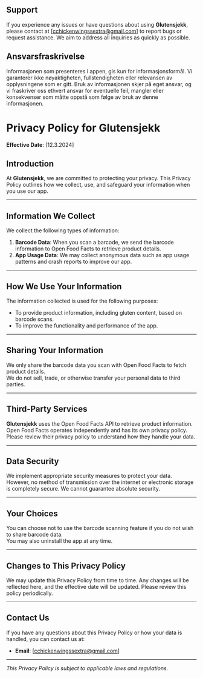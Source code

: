 ## Support

If you experience any issues or have questions about using **Glutensjekk**, please contact at [cchickenwingssextra@gmail.com] to report bugs or request assistance. We aim to address all inquiries as quickly as possible.

## Ansvarsfraskrivelse

Informasjonen som presenteres i appen, gis kun for informasjonsformål. Vi garanterer ikke nøyaktigheten, fullstendigheten eller relevansen av opplysningene som er gitt. Bruk av informasjonen skjer på eget ansvar, og vi fraskriver oss ethvert ansvar for eventuelle feil, mangler eller konsekvenser som måtte oppstå som følge av bruk av denne informasjonen.

# Privacy Policy for Glutensjekk

**Effective Date**: [12.3.2024]

## Introduction
At **Glutensjekk**, we are committed to protecting your privacy. This Privacy Policy outlines how we collect, use, and safeguard your information when you use our app.

---

## Information We Collect
We collect the following types of information:

1. **Barcode Data**: When you scan a barcode, we send the barcode information to Open Food Facts to retrieve product details.
2. **App Usage Data**: We may collect anonymous data such as app usage patterns and crash reports to improve our app.

---

## How We Use Your Information
The information collected is used for the following purposes:

- To provide product information, including gluten content, based on barcode scans.
- To improve the functionality and performance of the app.

---

## Sharing Your Information
We only share the barcode data you scan with Open Food Facts to fetch product details.  
We do not sell, trade, or otherwise transfer your personal data to third parties.

---

## Third-Party Services
**Glutensjekk** uses the Open Food Facts API to retrieve product information. Open Food Facts operates independently and has its own privacy policy. Please review their privacy policy to understand how they handle your data.

---

## Data Security
We implement appropriate security measures to protect your data. However, no method of transmission over the internet or electronic storage is completely secure. We cannot guarantee absolute security.

---

## Your Choices
You can choose not to use the barcode scanning feature if you do not wish to share barcode data.  
You may also uninstall the app at any time.

---

## Changes to This Privacy Policy
We may update this Privacy Policy from time to time. Any changes will be reflected here, and the effective date will be updated. Please review this policy periodically.

---

## Contact Us
If you have any questions about this Privacy Policy or how your data is handled, you can contact us at:

- **Email**: [cchickenwingssextra@gmail.com]  

---

*This Privacy Policy is subject to applicable laws and regulations.*
